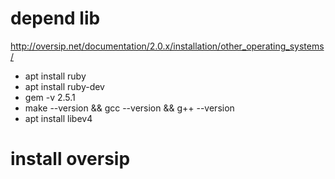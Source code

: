 # depend lib
  http://oversip.net/documentation/2.0.x/installation/other_operating_systems/
  
* apt install ruby
* apt  install ruby-dev
* gem -v
  2.5.1
* make --version && gcc --version && g++ --version
* apt install libev4

# install oversip

